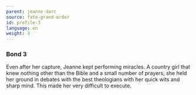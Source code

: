 ```yaml
---
parent: jeanne-darc
source: fate-grand-order
id: profile-3
language: en
weight: 3
---
```


### Bond 3

Even after her capture, Jeanne kept performing miracles. A country girl that knew nothing other than the Bible and a small number of prayers, she held her ground in debates with the best theologians with her quick wits and sharp mind. This made her very difficult to execute.
